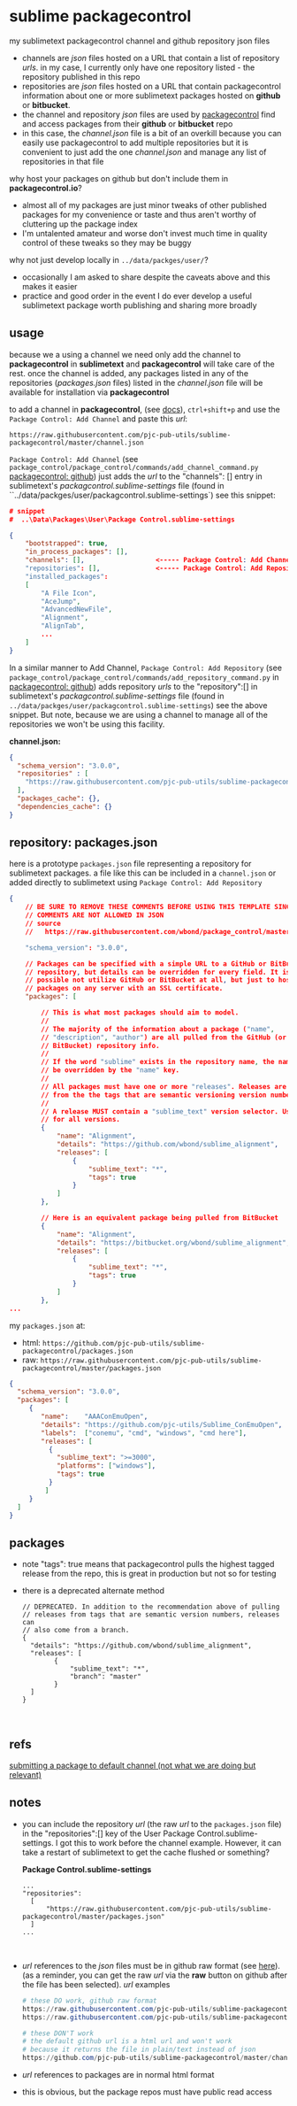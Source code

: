 # sublime packagecontrol
my sublimetext packagecontrol channel and github repository json files

- channels are *json* files hosted on a URL that contain a list of repository *urls*. in my case, I currently only have one repository listed - the repository published in this repo
- repositories are *json* files hosted on a URL that contain packagecontrol information about one or more sublimetext packages hosted on **github** or **bitbucket**. 
- the channel and repository *json* files are used by [packagecontrol](https://packagecontrol.io/docs/channels_and_repositories) find and access packages from their **github** or **bitbucket** repo
- in this case, the *channel.json* file is a bit of an overkill because you can easily use packagecontrol to add multiple repositories but it is convenient to just add the one *channel.json* and manage any list of repositories in that file



why host your packages on github but don't include them in **packagecontrol.io**?

- almost all of my packages are just minor tweaks of other published packages for my convenience or taste and thus aren't worthy of cluttering up the package index
- I'm untalented amateur and worse don't invest much time in quality control of these tweaks so they may be buggy

why not just develop locally in `../data/packges/user/`?

- occasionally I am asked to share despite the caveats above and this makes it easier
- practice and good order in the event I do ever develop a useful sublimetext package worth publishing and sharing more broadly


## usage

because we a using a channel we need only add the channel to **packagecontrol** in **sublimetext** and **packagecontrol** will take care of the rest. once the channel is added, any packages listed in any of the repositories (*packages.json* files) listed in the *channel.json* file will be available for installation via **packagecontrol** 

to add a channel in **packagecontrol**, (see [docs](https://packagecontrol.io/docs/usage)), `ctrl+shift+p` and use the `Package Control: Add Channel`  and paste this *url*:

```
https://raw.githubusercontent.com/pjc-pub-utils/sublime-packagecontrol/master/channel.json
```

`Package Control: Add Channel` (see `package_control/package_control/commands/add_channel_command.py` [packagecontrol: github](https://github.com/wbond/package_control)) just adds the *url* to the "channels": [] entry in  sublimetext's *packagcontrol.sublime-settings* file (found in ``../data/packges/user/packagcontrol.sublime-settings`) see this snippet:

```json
# snippet 
#  ..\Data\Packages\User\Package Control.sublime-settings

{
	"bootstrapped": true,
	"in_process_packages": [],
	"channels": [],                  <----- Package Control: Add Channel
	"repositories": [],              <----- Package Control: Add Repository
	"installed_packages":
	[
		"A File Icon",
		"AceJump",
		"AdvancedNewFile",
		"Alignment",
		"AlignTab",
        ...
	]
}
```



In a similar manner to Add Channel, `Package Control: Add Repository` (see `package_control/package_control/commands/add_repository_command.py` in [packagecontrol: github](https://github.com/wbond/package_control)) adds repository *urls* to the "repository":[] in  sublimetext's *packagcontrol.sublime-settings* file (found in `../data/packges/user/packagcontrol.sublime-settings`) see the above snippet. But note, because we are using a channel to manage all of the repositories we won't be using this facility.



**channel.json:**

```json
{
  "schema_version": "3.0.0",
  "repositories" : [  
    "https://raw.githubusercontent.com/pjc-pub-utils/sublime-packagecontrol/master/packages.json"
  ],
  "packages_cache": {},
  "dependencies_cache": {}
}
```



## repository: packages.json

here is a prototype `packages.json` file representing a repository for sublimetext packages. a file like this can be included in a `channel.json` or added directly to sublimetext using `Package Control: Add Repository`

```json
{
	// BE SURE TO REMOVE THESE COMMENTS BEFORE USING THIS TEMPLATE SINCE
	// COMMENTS ARE NOT ALLOWED IN JSON
    // source
    //   https://raw.githubusercontent.com/wbond/package_control/master/example-repository.json

	"schema_version": "3.0.0",

	// Packages can be specified with a simple URL to a GitHub or BitBucket
	// repository, but details can be overridden for every field. It is also
	// possible not utilize GitHub or BitBucket at all, but just to host your
	// packages on any server with an SSL certificate.
	"packages": [

		// This is what most packages should aim to model.
		//
		// The majority of the information about a package ("name",
		// "description", "author") are all pulled from the GitHub (or
		// BitBucket) repository info.
		//
		// If the word "sublime" exists in the repository name, the name can
		// be overridden by the "name" key.
		//
		// All packages must have one or more "releases". Releases are generated
		// from the the tags that are semantic versioning version numbers.
		//
		// A release MUST contain a "sublime_text" version selector. Use "*"
		// for all versions.
		{
			"name": "Alignment",
			"details": "https://github.com/wbond/sublime_alignment",
			"releases": [
				{
					"sublime_text": "*",
					"tags": true
				}
			]
		},

		// Here is an equivalent package being pulled from BitBucket
		{
			"name": "Alignment",
			"details": "https://bitbucket.org/wbond/sublime_alignment",
			"releases": [
				{
					"sublime_text": "*",
					"tags": true
				}
			]
		},
...
```



my `packages.json` at:

- html: `https://github.com/pjc-pub-utils/sublime-packagecontrol/packages.json`
- raw: `https://raw.githubusercontent.com/pjc-pub-utils/sublime-packagecontrol/master/packages.json`

```json
{
  "schema_version": "3.0.0",
  "packages": [
     {
        "name":    "AAAConEmuOpen",
        "details": "https://github.com/pjc-utils/Sublime_ConEmuOpen",
        "labels":  ["conemu", "cmd", "windows", "cmd here"],
        "releases": [
          {
            "sublime_text": ">=3000",
            "platforms": ["windows"],
            "tags": true
          }
         ]
     }
  ]
}
```



## packages

- note "tags": true means that packagecontrol pulls the highest tagged release from the repo, this is great in production but not so for testing

- there is a deprecated alternate method

  ```
  // DEPRECATED. In addition to the recommendation above of pulling
  // releases from tags that are semantic version numbers, releases can
  // also come from a branch.
  {
  	"details": "https://github.com/wbond/sublime_alignment",
  	"releases": [
          {
              "sublime_text": "*",
              "branch": "master"
          }
  	]
  }
  ```

  ​

## refs

[submitting a package to default channel (not what we are doing but relevant)](https://packagecontrol.io/docs/submitting_a_package)

## notes

- you can include the repository *url* (the raw *url* to the `packages.json` file) in the "repositories":[] key of the User Package Control.sublime-settings. I got this to work before the channel example. However, it can take a restart of sublimetext to get the cache flushed or something? 

  **Package Control.sublime-settings**

  ```
  ...
  "repositories":
  	[
  		"https://raw.githubusercontent.com/pjc-pub-utils/sublime-packagecontrol/master/packages.json"
  	]
  ...
  ```

  ​


- *url* references to the *json* files must be in github raw format (see [here](https://github.com/wbond/package_control/issues/815)). (as a reminder, you can get the raw *url* via the **raw** button on github after the file has been selected). *url* examples

  ```powershell
  # these DO work, github raw format
  https://raw.githubusercontent.com/pjc-pub-utils/sublime-packagecontrol/master/channel.json
  https://raw.githubusercontent.com/pjc-pub-utils/sublime-packagecontrol/master/packages.json

  # these DON'T work
  # the default github url is a html url and won't work 
  # because it returns the file in plain/text instead of json
  https://github.com/pjc-pub-utils/sublime-packagecontrol/master/channel.json
  ```

- *url* references to packages are in normal html format

- this is obvious, but the package repos must have public read access


